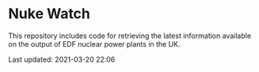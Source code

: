 # Nuke Watch

This repository includes code for retrieving the latest information available on the output of EDF nuclear power plants in the UK.

Last updated: 2021-03-20 22:06